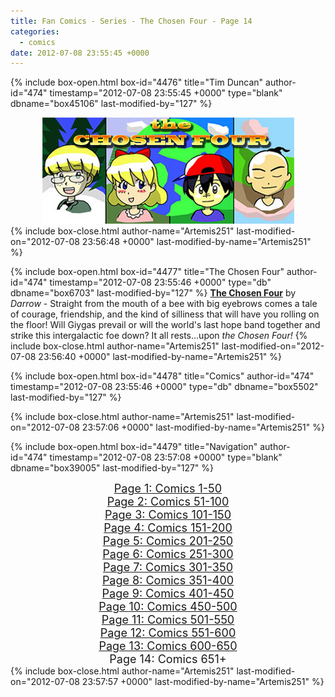 ```yaml
---
title: Fan Comics - Series - The Chosen Four - Page 14
categories:
  - comics
date: 2012-07-08 23:55:45 +0000
---
```

{% include box-open.html box-id="4476" title="Tim Duncan" author-id="474" timestamp="2012-07-08 23:55:45 +0000" type="blank" dbname="box45106" last-modified-by="127" %}
<center>
<img src="/comics/series/chosenfour/chosenfourbanner.jpg" />
</center>
{% include box-close.html author-name="Artemis251" last-modified-on="2012-07-08 23:56:48 +0000" last-modified-by-name="Artemis251" %}

{% include box-open.html box-id="4477" title="The Chosen Four" author-id="474" timestamp="2012-07-08 23:55:46 +0000" type="db" dbname="box6703" last-modified-by="127" %}
<b><u>The Chosen Four</u></b> by <i>Darrow</i> - Straight from the mouth of a bee with big eyebrows comes a tale of courage, friendship, and the kind of silliness that will have you rolling on the floor!  Will Giygas prevail or will the world's last hope band together and strike this intergalactic foe down?  It all rests...upon <i>the Chosen Four!</i>
{% include box-close.html author-name="Artemis251" last-modified-on="2012-07-08 23:56:40 +0000" last-modified-by-name="Artemis251" %}

{% include box-open.html box-id="4478" title="Comics" author-id="474" timestamp="2012-07-08 23:55:46 +0000" type="db" dbname="box5502" last-modified-by="127" %}
<center><navigator search="`Content` LIKE 'Darrow%'" display="no" quantity="50" start="650" section="description" /><displaytor mode="twocolumnlist" /></center>
{% include box-close.html author-name="Artemis251" last-modified-on="2012-07-08 23:57:06 +0000" last-modified-by-name="Artemis251" %}

{% include box-open.html box-id="4479" title="Navigation" author-id="474" timestamp="2012-07-08 23:57:08 +0000" type="blank" dbname="box39005" last-modified-by="127" %}
<center>
<a href="http://starmen.net/comics/series/chosenfour/index.php"><font size="4">Page 1: Comics 1-50</font></a><br />
<a href="http://starmen.net/comics/series/chosenfour/index2.php"><font size="4">Page 2: Comics 51-100</font></a><br />
<a href="http://starmen.net/comics/series/chosenfour/index3.php"><font size="4">Page 3: Comics 101-150</font></a><br />
<a href="http://starmen.net/comics/series/chosenfour/index4.php"><font size="4">Page 4: Comics 151-200</font></a><br />
<a href="http://starmen.net/comics/series/chosenfour/index5.php"><font size="4">Page 5: Comics 201-250</font></a><br />
<a href="http://starmen.net/comics/series/chosenfour/index6.php"><font size="4">Page 6: Comics 251-300</font></a>
<br /><a href="http://starmen.net/comics/series/chosenfour/index7.php"><font size="4">Page 7: Comics 301-350</font></a>
<br /><a href="http://starmen.net/comics/series/chosenfour/index8.php"><font size="4">Page 8: Comics 351-400</font></a>
<br /><a href="http://starmen.net/comics/series/chosenfour/index9.php"><font size="4">Page 9: Comics 401-450</font></a>
<br /><a href="http://starmen.net/comics/series/chosenfour/index10.php"><font size="4">Page 10: Comics 450-500</font></a>
<br /><a href="http://starmen.net/comics/series/chosenfour/index11.php"><font size="4">Page 11: Comics 501-550</font></a>
<br /><a href="http://starmen.net/comics/series/chosenfour/index12.php"><font size="4">Page 12: Comics 551-600</font></a>
<br /><a href="http://starmen.net/comics/series/chosenfour/index13.php"><font size="4">Page 13: Comics 600-650</font></a>
<br /><font size="4">Page 14: Comics 651+</font>
<!--
<br /><a href="http://starmen.net/comics/series/chosenfour/index10.php"><font size="4">Page 10: Comics 301+</font></a>
-->
</center>
{% include box-close.html author-name="Artemis251" last-modified-on="2012-07-08 23:57:57 +0000" last-modified-by-name="Artemis251" %}
